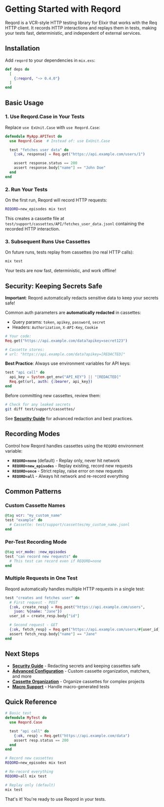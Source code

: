 # Getting Started with Reqord

Reqord is a VCR-style HTTP testing library for Elixir that works with the Req HTTP client. It records HTTP interactions and replays them in tests, making your tests fast, deterministic, and independent of external services.

## Installation

Add `reqord` to your dependencies in `mix.exs`:

```elixir
def deps do
  [
    {:reqord, "~> 0.4.0"}
  ]
end
```

## Basic Usage

### 1. Use Reqord.Case in Your Tests

Replace `use ExUnit.Case` with `use Reqord.Case`:

```elixir
defmodule MyApp.APITest do
  use Reqord.Case  # Instead of: use ExUnit.Case

  test "fetches user data" do
    {:ok, response} = Req.get("https://api.example.com/users/1")

    assert response.status == 200
    assert response.body["name"] == "John Doe"
  end
end
```

### 2. Run Your Tests

On the first run, Reqord will record HTTP requests:

```bash
REQORD=new_episodes mix test
```

This creates a cassette file at `test/support/cassettes/API/fetches_user_data.jsonl` containing the recorded HTTP interaction.

### 3. Subsequent Runs Use Cassettes

On future runs, tests replay from cassettes (no real HTTP calls):

```bash
mix test
```

Your tests are now fast, deterministic, and work offline!

## Security: Keeping Secrets Safe

**Important**: Reqord automatically redacts sensitive data to keep your secrets safe!

Common auth parameters are **automatically redacted** in cassettes:
- Query params: `token`, `apikey`, `password`, `secret`
- Headers: `Authorization`, `X-API-Key`, `Cookie`

```elixir
# Your code:
Req.get("https://api.example.com/data?apikey=secret123")

# Cassette stores:
# url: "https://api.example.com/data?apikey=[REDACTED]"
```

**Best Practice**: Always use environment variables for API keys:

```elixir
test "api call" do
  api_key = System.get_env("API_KEY") || "[REDACTED]"
  Req.get(url, auth: {:bearer, api_key})
end
```

Before committing new cassettes, review them:

```bash
# Check for any leaked secrets
git diff test/support/cassettes/
```

See **[Security Guide](SECURITY.md)** for advanced redaction and best practices.

## Recording Modes

Control how Reqord handles cassettes using the `REQORD` environment variable:

- **`REQORD=none`** (default) - Replay only, never hit network
- **`REQORD=new_episodes`** - Replay existing, record new requests
- **`REQORD=once`** - Strict replay, raise error on new requests
- **`REQORD=all`** - Always hit network and re-record everything

## Common Patterns

### Custom Cassette Names

```elixir
@tag vcr: "my_custom_name"
test "example" do
  # Cassette: test/support/cassettes/my_custom_name.jsonl
end
```

### Per-Test Recording Mode

```elixir
@tag vcr_mode: :new_episodes
test "can record new requests" do
  # This test can record even if REQORD=none
end
```

### Multiple Requests in One Test

Reqord automatically handles multiple HTTP requests in a single test:

```elixir
test "creates and fetches user" do
  # First request - POST
  {:ok, create_resp} = Req.post("https://api.example.com/users",
    json: %{name: "Jane"})
  user_id = create_resp.body["id"]

  # Second request - GET
  {:ok, fetch_resp} = Req.get("https://api.example.com/users/#{user_id}")
  assert fetch_resp.body["name"] == "Jane"
end
```

## Next Steps

- **[Security Guide](SECURITY.md)** - Redacting secrets and keeping cassettes safe
- **[Advanced Configuration](ADVANCED_CONFIGURATION.md)** - Custom cassette organization, matchers, and more
- **[Cassette Organization](CASSETTE_ORGANIZATION.md)** - Organize cassettes for complex projects
- **[Macro Support](MACRO_SUPPORT.md)** - Handle macro-generated tests

## Quick Reference

```elixir
# Basic test
defmodule MyTest do
  use Reqord.Case

  test "api call" do
    {:ok, resp} = Req.get("https://api.example.com/data")
    assert resp.status == 200
  end
end
```

```bash
# Record new cassettes
REQORD=new_episodes mix test

# Re-record everything
REQORD=all mix test

# Replay only (default)
mix test
```

That's it! You're ready to use Reqord in your tests.
